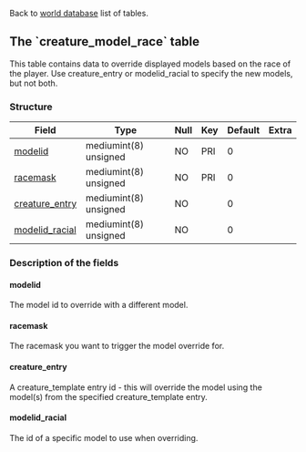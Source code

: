 Back to [world database](mangosdb_struct) list of tables.

## The \`creature\_model\_race\` table

This table contains data to override displayed models based on the race
of the player. Use creature\_entry or modelid\_racial to specify the new
models, but not both.

### Structure

| Field                                                 | Type                  | Null | Key | Default | Extra |
| ----------------------------------------------------- | --------------------- | ---- | --- | ------- | ----- |
| [modelid](Creature_model_race#modelid)                | mediumint(8) unsigned | NO   | PRI | 0       |       |
| [racemask](Creature_model_race#racemask)              | mediumint(8) unsigned | NO   | PRI | 0       |       |
| [creature\_entry](Creature_model_race#creature_entry) | mediumint(8) unsigned | NO   |     | 0       |       |
| [modelid\_racial](Creature_model_race#modelid_racial) | mediumint(8) unsigned | NO   |     | 0       |       |

### Description of the fields

#### modelid

The model id to override with a different model.

#### racemask

The racemask you want to trigger the model override for.

#### creature\_entry

A creature\_template entry id - this will override the model using the
model(s) from the specified creature\_template entry.

#### modelid\_racial

The id of a specific model to use when overriding.
